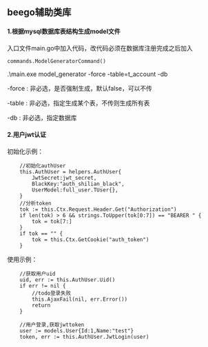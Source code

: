 ## beego辅助类库

#### 1.根据mysql数据库表结构生成model文件

入口文件main.go中加入代码，改代码必须在数据库注册完成之后加入
```
commands.ModelGeneratorCommand()
```

.\main.exe model_generator -force -table=t_account -db

-force : 非必选，是否强制生成，默认false，可以不传

-table : 非必选，指定生成某个表，不传则生成所有表

-db : 非必选，指定数据库

#### 2.用户jwt认证
初始化示例：
```
    //初始化authUser
	this.AuthUser = helpers.AuthUser{
		JwtSecret:jwt_secret,
		BlackKey:"auth_shilian_black",
		UserModel:full_user.TUser{},
	}
	//分析token
	tok := this.Ctx.Request.Header.Get("Authorization")
	if len(tok) > 6 && strings.ToUpper(tok[0:7]) == "BEARER " {
		tok = tok[7:]
	}
	if tok == "" {
		tok = this.Ctx.GetCookie("auth_token")
	}
```

使用示例：
``` 
    //获取用户uid
	uid, err := this.AuthUser.Uid()
	if err != nil {
		//todo登录失败
		this.AjaxFail(nil, err.Error())
		return
	}

    //用户登录,获取jwttoken
    user := models.User{Id:1,Name:"test"}
    token, err := this.AuthUser.JwtLogin(user)
```